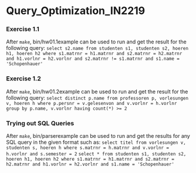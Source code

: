 # Query_Optimization_IN2219

### Exercise 1.1
After `make`, bin/hw01.1example can be used to run and get the result for the following query:
`select s2.name from studenten s1, studenten s2, hoeren h1, hoeren h2 where s1.matrnr = h1.matrnr and s2.matrnr = h2.matrnr and h1.vorlnr = h2.vorlnr and s2.matrnr != s1.matrnr and s1.name = 'Schopenhauer' `

### Exercise 1.2
After `make`, bin/hw01.2example can be used to run and get the result for the following query:
`select distinct p.name from professoren p, vorlesungen v, hoeren h where p.persnr = v.gelesenvon and v.vorlnr = h.vorlnr group by p.name, v.vorlnr having count(*) >= 2`

### Trying out SQL Queries
After `make`, bin/parserexample can be used to run and get the results for any SQL query in the given format such as:
`select titel from vorlesungen v, studenten s, hoeren h where s.matrnr = h.matrnr and v.vorlnr = h.vorlnr and s.semester = 2`
`select * from studenten s1, studenten s2, hoeren h1, hoeren h2 where s1.matrnr = h1.matrnr and s2.matrnr = h2.matrnr and h1.vorlnr = h2.vorlnr and s1.name = 'Schopenhauer'`
